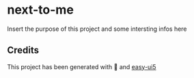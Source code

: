 # next-to-me
Insert the purpose of this project and some intersting infos here


## Credits
This project has been generated with 💙 and [easy-ui5](https://github.com/SAP)
